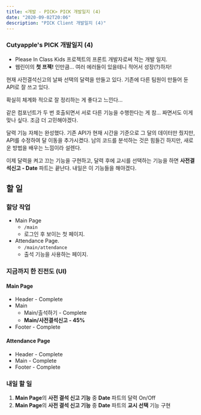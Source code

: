 ```yaml
---
title: <개발 - PICK> PICK 개발일지 (4)
date: "2020-09-02T20:06"
description: "PICK Client 개발일지 (4)"
---
```


### Cutyapple's PICK 개발일지 (4)

- Please In Class Kids 프로젝트의 프론트 개발자로써 적는 개발 일지.
- 웹린이의 **첫 프젝!** 인만큼... 여러 에러들이 있을테니 적어서 성장(?)하자!

현재 사전결석신고의 날짜 선택의 달력을 만들고 있다. 기존에 다른 팀원이 만들어 둔 API로 잘 쓰고 있다.

확실히 체계화 적으로 잘 정리하는 게 좋다고 느낀다...

같은 컴포넌트가 두 번 호출되면서 서로 다른 기능을 수행한다는 게 참... 짜면서도 이게 맞나 싶다. 조금 더 고민해야겠다.

달력 기능 자체는 완성했다. 기존 API가 현재 시간을 기준으로 그 달의 데이터만 줬지만, API를 수정하여 달 이동을 추가시켰다. 남의 코드를 분석하는 것은 힘들긴 하지만, 새로운 방법을 배우는 느낌이라 설렌다.

이제 달력을 켜고 끄는 기능을 구현하고, 달력 후에 교시를 선택하는 기능을 하면 **사전결석신고 - Date** 파트는 끝난다. 내일은 이 기능들을 해야겠다.

## 할 일

### 할당 작업

- Main Page
  - `/main`
  - 로그인 후 보이는 첫 페이지.
- Attendance Page.
  - `/main/attendance`
  - 출석 기능을 사용하는 페이지.

### 지금까지 한 진전도 (UI)

#### Main Page

- Header - Complete
- Main
  - Main/출석하기 - Complete
  - **Main/사전결석신고 - 45%**
- Footer - Complete

#### Attendance Page

- Header - Complete
- Main - Complete
- Footer - Complete

### 내일 할 일

1. **Main Page**의 **사전 결석 신고 기능** 중 **Date** 파트의 달력 On/Off
2. **Main Page**의 **사전 결석 신고 기능** 중 **Date** 파트의 **교시 선택** 기능 구현

